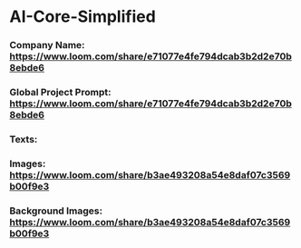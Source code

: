 # AI-Core-Simplified

### Company Name: https://www.loom.com/share/e71077e4fe794dcab3b2d2e70b8ebde6
### Global Project Prompt: https://www.loom.com/share/e71077e4fe794dcab3b2d2e70b8ebde6
### Texts: 
### Images: https://www.loom.com/share/b3ae493208a54e8daf07c3569b00f9e3
### Background Images: https://www.loom.com/share/b3ae493208a54e8daf07c3569b00f9e3
